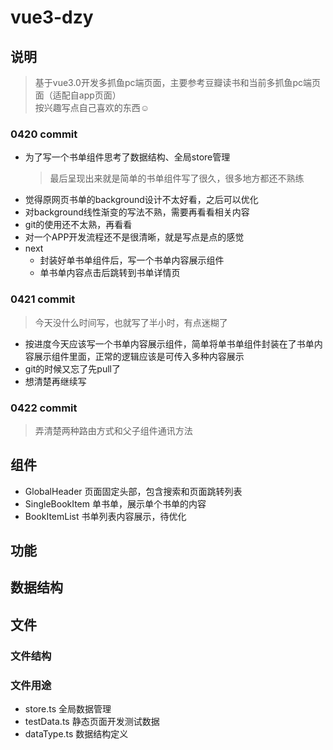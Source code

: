 # vue3-dzy

## 说明
> 基于vue3.0开发多抓鱼pc端页面，主要参考豆瓣读书和当前多抓鱼pc端页面（适配自app页面）  
> 按兴趣写点自己喜欢的东西☺️

### 0420 commit
- 为了写一个书单组件思考了数据结构、全局store管理
  > 最后呈现出来就是简单的书单组件写了很久，很多地方都还不熟练
- 觉得原网页书单的background设计不太好看，之后可以优化
- 对background线性渐变的写法不熟，需要再看看相关内容
- git的使用还不太熟，再看看
- 对一个APP开发流程还不是很清晰，就是写点是点的感觉
- next
  - 封装好单书单组件后，写一个书单内容展示组件
  - 单书单内容点击后跳转到书单详情页

### 0421 commit
> 今天没什么时间写，也就写了半小时，有点迷糊了
- 按进度今天应该写一个书单内容展示组件，简单将单书单组件封装在了书单内容展示组件里面，正常的逻辑应该是可传入多种内容展示
- git的时候又忘了先pull了
- 想清楚再继续写

### 0422 commit
> 弄清楚两种路由方式和父子组件通讯方法

## 组件
- GlobalHeader 页面固定头部，包含搜索和页面跳转列表
- SingleBookItem 单书单，展示单个书单的内容
- BookItemList 书单列表内容展示，待优化

## 功能

## 数据结构

## 文件
### 文件结构
### 文件用途
- store.ts 全局数据管理
- testData.ts 静态页面开发测试数据
- dataType.ts 数据结构定义


